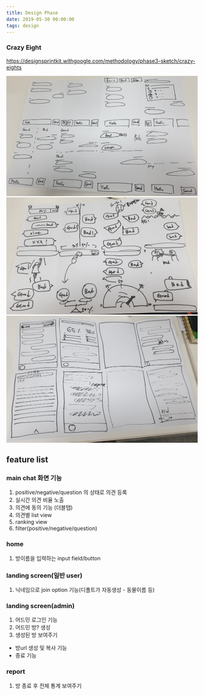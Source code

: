 ```yaml
---
title: Design Phase
date: 2019-05-30 00:00:00
tags: design
---
```


### Crazy Eight
https://designsprintkit.withgoogle.com/methodology/phase3-sketch/crazy-eights

![crazy eight](/images/crazy8-1.jpg "aimee")
![crazy eight](/images/crazy8-2.jpg "woody")
![crazy eight](/images/crazy8-3.jpg "ki")

## feature list
### main chat 화면 기능
1. positive/negative/question 의 상태로 의견 등록
2. 실시간 의견 비율 노출
3. 의견에 동의 기능 (더블탭)
4. 의견별 list view
5. ranking view
6. filter(positive/negative/question)

### home
1. 방이름을 입력하는 input field/button

### landing screen(일반 user)
1. 닉네임으로 join option 기능(디폴트가 자동생성 - 동물이름 등)

### landing screen(admin)
1. 어드민 로그인 기능
2. 어드민 방? 생성
3. 생성된 방 보여주기
- 방url 생성 및 복사 기능
- 종료 기능

### report
1. 방 종료 후 전체 통계 보여주기

